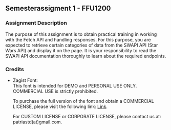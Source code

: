 ## Semesterassigment 1 - FFU1200 

### Assignment Description
The purpose of this assignment is to obtain practical training in working with the Fetch
API and handling responses. For this purpose, you are expected to retrieve certain
categories of data from the SWAPI API (Star Wars API) and display it on the page. It is
your responsibility to read the SWAPI API documentation thoroughly to learn about the
required endpoints. 



### Credits

* Zagist Font:  
	This font is intended for DEMO and PERSONAL USE ONLY. COMMERCIAL USE is strictly prohibited.

	To purchase the full version of the font and obtain a COMMERCIAL LICENSE, please visit the following link: [Link](https://patriastd.com/shop/zagist-font-family/).

	For CUSTOM LICENSE or CORPORATE LICENSE, please contact us at: patriastd(at)gmail.com.